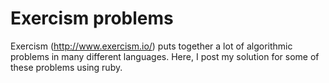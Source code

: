 # Exercism problems
Exercism (http://www.exercism.io/) puts together a lot of algorithmic problems in many different languages.
Here, I post my solution for some of these problems using ruby.
